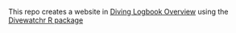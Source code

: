 This repo creates a website in [Diving Logbook Overview](https://rubenpp7.github.io/) using the [Divewatchr R package](https://github.com/rubenpp7/divewatchr)

